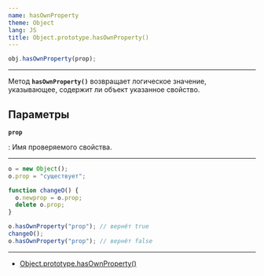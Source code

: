 ```yaml
---
name: hasOwnProperty
theme: Object
lang: JS
title: Object.prototype.hasOwnProperty()
---
```


```js
obj.hasOwnProperty(prop);
```

---

Метод **`hasOwnProperty()`** возвращает логическое значение, указывающее, содержит ли объект указанное свойство.

## Параметры

**`prop`**

: Имя проверяемого свойства.

---

```js
o = new Object();
o.prop = "существует";

function changeO() {
  o.newprop = o.prop;
  delete o.prop;
}

o.hasOwnProperty("prop"); // вернёт true
changeO();
o.hasOwnProperty("prop"); // вернёт false
```

---

- [Object.prototype.hasOwnProperty()](https://developer.mozilla.org/ru/docs/Web/JavaScript/Reference/Global_Objects/Object/hasOwnProperty)
